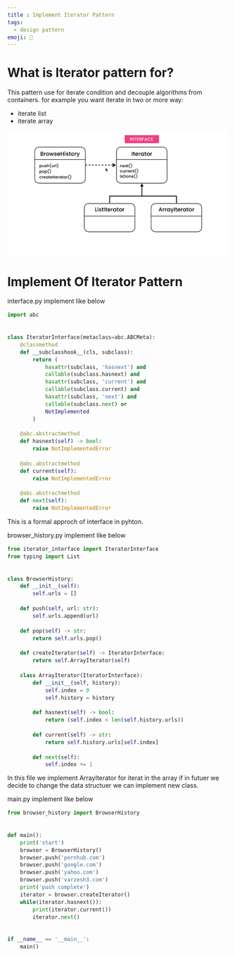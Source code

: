 ```yaml
---
title : Implement Iterator Pattern
tags:
  - design pattern
emoji: 📏
---
```

# What is Iterator pattern for?
This pattern use for iterate condition and decouple algorithms from containers.
for example you want iterate in two or more way:
- iterate list
- iterate array

![](images/iterator.png)

# Implement Of Iterator Pattern

interface.py implement like below

```Python
import abc


class IteratorInterface(metaclass=abc.ABCMeta):
    @classmethod
    def __subclasshook__(cls, subclass):
        return (
            hasattr(subclass, 'hasnext') and
            callable(subclass.hasnext) and
            hasattr(subclass, 'current') and
            callable(subclass.current) and
            hasattr(subclass, 'next') and
            callable(subclass.next) or
            NotImplemented
        )

    @abc.abstractmethod
    def hasnext(self) -> bool:
        raise NotImplementedError

    @abc.abstractmethod
    def current(self):
        raise NotImplementedError

    @abc.abstractmethod
    def next(self):
        raise NotImplementedError

```
This is a formal approch of interface in pyhton.

browser_history.py implement like below 

```Python
from iterator_interface import IteratorInterface
from typing import List


class BrowserHistory:
    def __init__(self):
        self.urls = []

    def push(self, url: str):
        self.urls.append(url)

    def pop(self) -> str:
        return self.urls.pop()

    def createIterator(self) -> IteratorInterface:
        return self.ArrayIterator(self)

    class ArrayIterator(IteratorInterface):
        def __init__(self, history):
            self.index = 0
            self.history = history

        def hasnext(self) -> bool:
            return (self.index < len(self.history.urls))

        def current(self) -> str:
            return self.history.urls[self.index]

        def next(self):
            self.index += 1

```
In this file we implement ArrayIterator for iterat in the array if in futuer we decide to change the data structuer we can implement new class.

main.py implement like below 

```Python
from browser_history import BrowserHistory


def main():
    print('start')
    browser = BrowserHistory()
    browser.push('pornhub.com')
    browser.push('google.com')
    browser.push('yahoo.com')
    browser.push('varzesh3.com')
    print('push complete')
    iterator = browser.createIterator()
    while(iterator.hasnext()):
        print(iterator.current())
        iterator.next()


if __name__ == '__main__':
    main()

```
